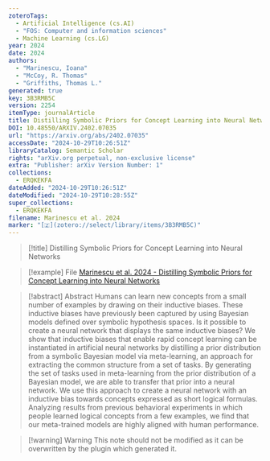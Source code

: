 ```yaml
---
zoteroTags:
  - Artificial Intelligence (cs.AI)
  - "FOS: Computer and information sciences"
  - Machine Learning (cs.LG)
year: 2024
date: 2024
authors:
  - "Marinescu, Ioana"
  - "McCoy, R. Thomas"
  - "Griffiths, Thomas L."
generated: true
key: 3B3RMB5C
version: 2254
itemType: journalArticle
title: Distilling Symbolic Priors for Concept Learning into Neural Networks
DOI: 10.48550/ARXIV.2402.07035
url: "https://arxiv.org/abs/2402.07035"
accessDate: "2024-10-29T10:26:51Z"
libraryCatalog: Semantic Scholar
rights: "arXiv.org perpetual, non-exclusive license"
extra: "Publisher: arXiv Version Number: 1"
collections:
  - ERQKEKFA
dateAdded: "2024-10-29T10:26:51Z"
dateModified: "2024-10-29T10:28:55Z"
super_collections:
  - ERQKEKFA
filename: Marinescu et al. 2024
marker: "[🇿](zotero://select/library/items/3B3RMB5C)"
---
```


> [!title] Distilling Symbolic Priors for Concept Learning into Neural Networks

> [!example] File
> [Marinescu et al. 2024 - Distilling Symbolic Priors for Concept Learning into Neural Networks](/Papers/PDFs/Marinescu%20et%20al.%202024%20-%20Distilling%20Symbolic%20Priors%20for%20Concept%20Learning%20into%20Neural%20Networks.pdf)

> [!abstract] Abstract
> Humans can learn new concepts from a small number of examples by drawing on their inductive biases. These inductive biases have previously been captured by using Bayesian models defined over symbolic hypothesis spaces. Is it possible to create a neural network that displays the same inductive biases? We show that inductive biases that enable rapid concept learning can be instantiated in artificial neural networks by distilling a prior distribution from a symbolic Bayesian model via meta-learning, an approach for extracting the common structure from a set of tasks. By generating the set of tasks used in meta-learning from the prior distribution of a Bayesian model, we are able to transfer that prior into a neural network. We use this approach to create a neural network with an inductive bias towards concepts expressed as short logical formulas. Analyzing results from previous behavioral experiments in which people learned logical concepts from a few examples, we find that our meta-trained models are highly aligned with human performance.

>[!warning] Warning
> This note should not be modified as it can be overwritten by the plugin which generated it.

